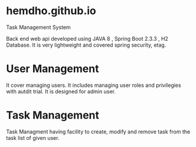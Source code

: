# hemdho.github.io
Task Management System

Back end web api developed using JAVA 8 , Spring Boot 2.3.3 , H2 Database. It is very lightweight and covered spring security, etag.



# User Management

It cover managing users. It includes managing user roles and privilegies with autdit trial.
It is designed for admin user.



# Task Management

Task Managment having facility to create, modify and remove task from the task list of given user.
